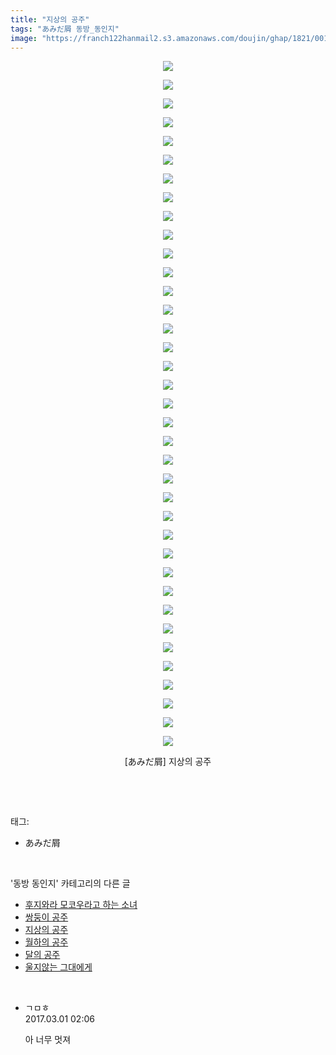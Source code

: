 ```yaml
---
title: "지상의 공주"
tags: "あみだ屑 동방_동인지"
image: "https://franch122hanmail2.s3.amazonaws.com/doujin/ghap/1821/001.jpg"
---
```

<div class="article">
<p style="text-align: center; clear: none; float: none;"><img src="{{ site.imgserver6 }}/ghap/1821/001.jpg"/></p>
<p style="text-align: center; clear: none; float: none;"><img src="{{ site.imgserver6 }}/ghap/1821/002.jpg"/></p>
<p style="text-align: center; clear: none; float: none;"><img src="{{ site.imgserver6 }}/ghap/1821/003.jpg"/></p>
<p style="text-align: center; clear: none; float: none;"><img src="{{ site.imgserver6 }}/ghap/1821/004.jpg"/></p>
<p style="text-align: center; clear: none; float: none;"><img src="{{ site.imgserver6 }}/ghap/1821/005.jpg"/></p>
<p style="text-align: center; clear: none; float: none;"><img src="{{ site.imgserver6 }}/ghap/1821/006.jpg"/></p>
<p style="text-align: center; clear: none; float: none;"><img src="{{ site.imgserver6 }}/ghap/1821/007.jpg"/></p>
<p style="text-align: center; clear: none; float: none;"><img src="{{ site.imgserver6 }}/ghap/1821/008.jpg"/></p>
<p style="text-align: center; clear: none; float: none;"><img src="{{ site.imgserver6 }}/ghap/1821/009.jpg"/></p>
<p style="text-align: center; clear: none; float: none;"><img src="{{ site.imgserver6 }}/ghap/1821/010.jpg"/></p>
<p style="text-align: center; clear: none; float: none;"><img src="{{ site.imgserver6 }}/ghap/1821/011.jpg"/></p>
<p style="text-align: center; clear: none; float: none;"><img src="{{ site.imgserver6 }}/ghap/1821/012.jpg"/></p>
<p style="text-align: center; clear: none; float: none;"><img src="{{ site.imgserver6 }}/ghap/1821/013.jpg"/></p>
<p style="text-align: center; clear: none; float: none;"><img src="{{ site.imgserver6 }}/ghap/1821/014.jpg"/></p>
<p style="text-align: center; clear: none; float: none;"><img src="{{ site.imgserver6 }}/ghap/1821/015.jpg"/></p>
<p style="text-align: center; clear: none; float: none;"><img src="{{ site.imgserver6 }}/ghap/1821/016.jpg"/></p>
<p style="text-align: center; clear: none; float: none;"><img src="{{ site.imgserver6 }}/ghap/1821/017.jpg"/></p>
<p style="text-align: center; clear: none; float: none;"><img src="{{ site.imgserver6 }}/ghap/1821/018.jpg"/></p>
<p style="text-align: center; clear: none; float: none;"><img src="{{ site.imgserver6 }}/ghap/1821/019.jpg"/></p>
<p style="text-align: center; clear: none; float: none;"><img src="{{ site.imgserver6 }}/ghap/1821/020.jpg"/></p>
<p style="text-align: center; clear: none; float: none;"><img src="{{ site.imgserver6 }}/ghap/1821/021.jpg"/></p>
<p style="text-align: center; clear: none; float: none;"><img src="{{ site.imgserver6 }}/ghap/1821/022.jpg"/></p>
<p style="text-align: center; clear: none; float: none;"><img src="{{ site.imgserver6 }}/ghap/1821/023.jpg"/></p>
<p style="text-align: center; clear: none; float: none;"><img src="{{ site.imgserver6 }}/ghap/1821/024.jpg"/></p>
<p style="text-align: center; clear: none; float: none;"><img src="{{ site.imgserver6 }}/ghap/1821/025.jpg"/></p>
<p style="text-align: center; clear: none; float: none;"><img src="{{ site.imgserver6 }}/ghap/1821/026.jpg"/></p>
<p style="text-align: center; clear: none; float: none;"><img src="{{ site.imgserver6 }}/ghap/1821/027.jpg"/></p>
<p style="text-align: center; clear: none; float: none;"><img src="{{ site.imgserver6 }}/ghap/1821/028.jpg"/></p>
<p style="text-align: center; clear: none; float: none;"><img src="{{ site.imgserver6 }}/ghap/1821/029.jpg"/></p>
<p style="text-align: center; clear: none; float: none;"><img src="{{ site.imgserver6 }}/ghap/1821/030.jpg"/></p>
<p style="text-align: center; clear: none; float: none;"><img src="{{ site.imgserver6 }}/ghap/1821/031.jpg"/></p>
<p style="text-align: center; clear: none; float: none;"><img src="{{ site.imgserver6 }}/ghap/1821/032.jpg"/></p>
<p style="text-align: center; clear: none; float: none;"><img src="{{ site.imgserver6 }}/ghap/1821/033.jpg"/></p>
<p style="text-align: center; clear: none; float: none;"><img src="{{ site.imgserver6 }}/ghap/1821/034.jpg"/></p>
<p style="text-align: center; clear: none; float: none;"><img src="{{ site.imgserver6 }}/ghap/1821/035.jpg"/></p>
<p style="text-align: center; clear: none; float: none;"><img src="{{ site.imgserver6 }}/ghap/1821/036.jpg"/></p>
<p style="text-align: center; clear: none; float: none;"><img src="{{ site.imgserver6 }}/ghap/1821/037.jpg"/></p>
<p style="text-align: center; clear: none; float: none;">[あみだ屑] 지상의 공주</p>
<p><br/></p>
</div><br/>
<div class="tagTrail">
<p>태그: </p>
<ul>
<li>あみだ屑</li>
</ul>
</div><br/>
<div class="another">
<p>'동방 동인지' 카테고리의 다른 글</p>
<ul>
<li><a href="/ghap_1823">후지와라 모코우라고 하는 소녀</a></li>
<li><a href="/ghap_1822">쌍둥이 공주</a></li>
<li><a href="/ghap_1821">지상의 공주</a></li>
<li><a href="/ghap_1820">월하의 공주</a></li>
<li><a href="/ghap_1819">달의 공주</a></li>
<li><a href="/ghap_1818">울지않는 그대에게</a></li>
</ul>
</div><br/>
<div class="cb_module cb_fluid">
<div class="cb_wrt cb_profile">
<div class="comment">
<ul>
<li class="cb_thumb_off" id="comment14928045">
<div class="cb_comment_area">
<div class="cb_info_area">
<div class="cb_section">
<span class="cb_nick_name">ㄱㅁㅎ</span>
</div>
<div class="cb_section">
<span class="cb_date">2017.03.01 02:06 </span>
</div>
</div>
<div class="cb_dsc_comment">
<p class="cb_dsc">
											아 너무 멋져
										</p>
</div>
</div></li>
</ul>
</div>
</div><!-- commentList close -->
</div><br/>
